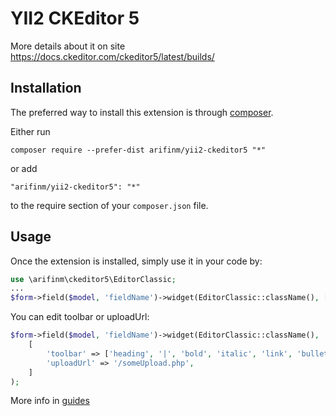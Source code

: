 YII2 CKEditor 5
==================
More details about it on site https://docs.ckeditor.com/ckeditor5/latest/builds/

Installation
------------

The preferred way to install this extension is through [composer](http://getcomposer.org/download/).

Either run

```
composer require --prefer-dist arifinm/yii2-ckeditor5 "*"
```

or add

```
"arifinm/yii2-ckeditor5": "*"
```

to the require section of your `composer.json` file.


Usage
-----

Once the extension is installed, simply use it in your code by:

```php
use \arifinm\ckeditor5\EditorClassic;
...
$form->field($model, 'fieldName')->widget(EditorClassic::className(), []);
```

You can edit toolbar or uploadUrl:
```php
$form->field($model, 'fieldName')->widget(EditorClassic::className(), 
    [
        'toolbar' => ['heading', '|', 'bold', 'italic', 'link', 'bulletedList', 'numberedList', 'blockQuote'],
        'uploadUrl' => '/someUpload.php',
    ]
);
```

More info in [guides](https://docs.ckeditor.com/ckeditor5/latest/builds/guides/overview.html)
